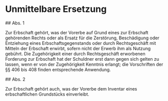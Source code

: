 # Unmittelbare Ersetzung



\#\# Abs. 1

 Zur Erbschaft gehört, was der Vorerbe auf Grund eines zur Erbschaft gehörenden Rechts oder als Ersatz für die Zerstörung, Beschädigung oder Entziehung eines Erbschaftsgegenstands oder durch Rechtsgeschäft mit Mitteln der Erbschaft erwirbt, sofern nicht der Erwerb ihm als Nutzung gebührt. Die Zugehörigkeit einer durch Rechtsgeschäft erworbenen Forderung zur Erbschaft hat der Schuldner erst dann gegen sich gelten zu lassen, wenn er von der Zugehörigkeit Kenntnis erlangt; die Vorschriften der §§ 406 bis 408 finden entsprechende Anwendung.

\#\# Abs. 2

 Zur Erbschaft gehört auch, was der Vorerbe dem Inventar eines erbschaftlichen Grundstücks einverleibt. 


